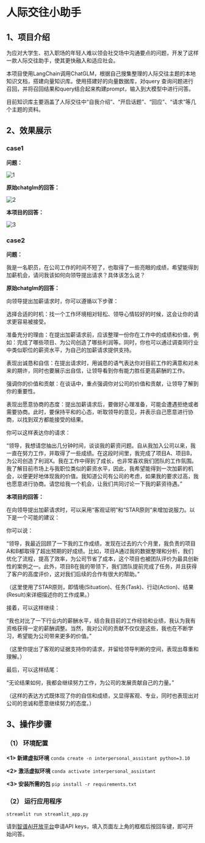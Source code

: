 # 人际交往小助手
## 1、项目介绍

为应对大学生、初入职场的年轻人难以领会社交场中沟通要点的问题，开发了这样一款人际交往助手，使其更快融入和适应社会。

本项目使用LangChain调用ChatGLM，根据自己搜集整理的人际交往主题的本地知识文档，搭建向量知识库。使用搭建好的向量数据库，对query 查询问题进行召回，并将召回结果和query结合起来构建prompt，输入到大模型中进行问答。

目前知识库主要涵盖了人际交往中“自我介绍”、“开启话题”、“回应”、“请求”等几个主题的资料。

## 2、效果展示
### case1 

**问题：**

![1](https://github.com/adela778/interpersonal_communication_assistant/assets/154968495/641e1ab1-e04b-4d70-8dcc-ff75c9f370f8)


**原始chatglm的回答：**

![2](https://github.com/adela778/interpersonal_communication_assistant/assets/154968495/c6d63d04-756f-4311-a882-e981b78be542)


**本项目的回答：**

![3](https://github.com/adela778/interpersonal_communication_assistant/assets/154968495/c80efdb0-0263-4f05-bb88-a649b75e19fe)


### case2 

**问题：**

我是一名职员，在公司工作的时间不短了，也取得了一些亮眼的成绩，希望能得到加薪机会，请问我该如何向领导提出请求？具体该怎么说？

**原始chatglm的回答：**

向领导提出加薪请求时，你可以遵循以下步骤：

选择合适的时机：找一个工作环境相对轻松、领导心情较好的时候，这会让你的请求更容易被接受。

准备充分的理由：在提出加薪请求前，应该整理一份你在工作中的成绩和价值，例如：完成了哪些项目、为公司创造了哪些利润等。同时，你也可以通过调查同行业中类似职位的薪资水平，为自己的加薪请求提供支持。

表现出诚恳和自信：在提出请求时，用诚恳的语气表达你对目前工作的满意和对未来的期许，同时也要展示出自信，让领导看到你有能力胜任更高薪酬的工作。

强调你的价值和贡献：在谈话中，重点强调你对公司的价值和贡献，让领导了解到你的重要性。

表现出愿意协商的态度：提出加薪请求后，要做好心理准备，可能会遭遇拒绝或者需要协商。此时，要保持平和的心态，听取领导的意见，并表示自己愿意进行协商，以找到双方都能接受的结果。

你可以这样表达你的请求：

“领导，我想请您抽出几分钟时间，谈谈我的薪资问题。自从我加入公司以来，我一直在努力工作，并取得了一些成绩。在这段时间里，我完成了项目A、项目B，为公司创造了利润X。我在工作中得到了成长，也非常喜欢我们团队的工作氛围。我了解目前市场上与我职位类似的薪资水平，因此，我希望能得到一次加薪的机会，以便更好地体现我的价值。我知道公司有公司的考虑，如果我的要求过高，我也愿意进行协商。请您给我一个机会，让我们共同讨论一下我的薪资待遇。”

**本项目的回答：**

在向领导提出加薪请求时，可以采用“客观证明”和“STAR原则”来增加说服力。以下是一个可能的建议：

你可以说：

“领导，我最近回顾了一下我的工作成绩，发现在过去的六个月里，我负责的项目A和B都取得了超出预期的好成绩。比如，项目A通过我的数据整理和分析，我们优化了流程，提高了效率，为公司节省了成本，这个项目也被团队评价为最具创新性的案例之一。此外，项目B在我的带领下，我们团队提前完成了任务，并且获得了客户的高度评价，这对我们后续的合作有很大的帮助。”

（这里使用了STAR原则，即情境(Situation)、任务(Task)、行动(Action)、结果(Result)来详细描述你的工作成果。）

接着，可以这样继续：

“我也对比了一下行业内的薪酬水平，结合我目前的工作经验和业绩，我认为我有资格获得一定的薪酬调整。当然，我对公司的贡献不仅仅是这些，我也在不断学习，希望能为公司带来更多的价值。”

（这里你提出了客观的证据支持你的请求，并留给领导判断的空间，表现出尊重和理解。）

最后，可以这样结尾：

“无论结果如何，我都会继续努力工作，为公司的发展贡献自己的力量。”

（这样的表达方式既体现了你的自信和成绩，又显得客观、专业，同时也表现出对公司的忠诚和愿意继续努力的态度。）


## 3、操作步骤
### （1） 环境配置
**<1> 新建虚拟环境** `conda create -n interpersonal_assistant python=3.10`

**<2> 激活虚拟环境** `conda activate interpersonal_assistant`

**<3> 安装所需的包** `pip install -r requirements.txt`

### （2） 运行应用程序
`streamlit run streamlit_app.py`

请到[智谱AI开放平台](https://open.bigmodel.cn/)申请API keys，填入页面左上角的框框后按回车键，即可开始问答。
